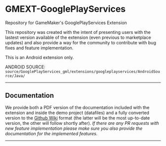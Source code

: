 # GMEXT-GooglePlayServices
Repository for GameMaker's GooglePlayServices Extension

This repository was created with the intent of presenting users with the lastest version available of the extension (even previous to marketplace updates) and also provide a way for the community to contribute with bug fixes and feature implementation.

This is an Android extension only.

ANDROID SOURCE: `source/GooglePlayServices_gml/extensions/googleplayservices/AndroidSource/Java/`

---

## Documentation

We provide both a PDF version of the documentation included with the extension and inside the demo project (datafiles) and a fully converted version to the [Github Wiki](https://github.com/YoYoGames/GMEXT-GooglePlayServices/wiki) format (the latter will be the most up-to-date version, the other will follow shortly after). *If there are any PR requests with new feature implementation please make sure you also provide the documentation for the implemented features.*

---
